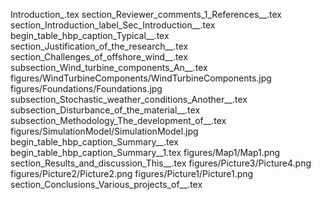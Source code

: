 Introduction_.tex
section_Reviewer_comments_1_References__.tex
section_Introduction_label_Sec_Introduction__.tex
begin_table_hbp_caption_Typical__.tex
section_Justification_of_the_research__.tex
section_Challenges_of_offshore_wind__.tex
subsection_Wind_turbine_components_An__.tex
figures/WindTurbineComponents/WindTurbineComponents.jpg
figures/Foundations/Foundations.jpg
subsection_Stochastic_weather_conditions_Another__.tex
subsection_Disturbance_of_the_material__.tex
subsection_Methodology_The_development_of__.tex
figures/SimulationModel/SimulationModel.jpg
begin_table_hbp_caption_Summary__.tex
begin_table_hbp_caption_Summary__1.tex
figures/Map1/Map1.png
section_Results_and_discussion_This__.tex
figures/Picture3/Picture4.png
figures/Picture2/Picture2.png
figures/Picture1/Picture1.png
section_Conclusions_Various_projects_of__.tex